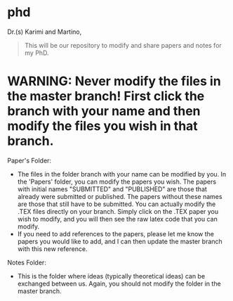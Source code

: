 # phd

Dr.(s) Karimi and Martino,
> This will be our repository to modify and share papers and notes for my PhD. 

# WARNING: Never modify the files in the master branch! First click the branch with your name and then modify the files you wish in that branch.

Paper's Folder:
* The files in the folder branch with your name can be modified by you. In the 'Papers' folder, you can modify the papers you wish. The papers with initial names "SUBMITTED" and "PUBLISHED" are those that already were submitted or published. The papers without these names are those that still have to be submitted. You can actually modify the .TEX files directly on your branch. Simply click on the .TEX paper you wish to modify, and you will then see the raw latex code that you can modify.
* If you need to add references to the papers, please let me know the papers you would like to add, and I can then update the master branch with this new reference.

Notes Folder:
* This is the folder where ideas (typically theoretical ideas) can be exchanged between us. Again, you should not modify the folder in the master branch.


